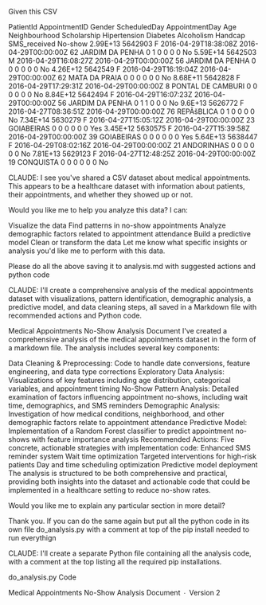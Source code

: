 Given this CSV

PatientId AppointmentID Gender ScheduledDay AppointmentDay Age Neighbourhood Scholarship Hipertension Diabetes Alcoholism Handcap SMS_received No-show 2.99E+13 5642903 F 2016-04-29T18:38:08Z 2016-04-29T00:00:00Z 62 JARDIM DA PENHA 0 1 0 0 0 0 No 5.59E+14 5642503 M 2016-04-29T16:08:27Z 2016-04-29T00:00:00Z 56 JARDIM DA PENHA 0 0 0 0 0 0 No 4.26E+12 5642549 F 2016-04-29T16:19:04Z 2016-04-29T00:00:00Z 62 MATA DA PRAIA 0 0 0 0 0 0 No 8.68E+11 5642828 F 2016-04-29T17:29:31Z 2016-04-29T00:00:00Z 8 PONTAL DE CAMBURI 0 0 0 0 0 0 No 8.84E+12 5642494 F 2016-04-29T16:07:23Z 2016-04-29T00:00:00Z 56 JARDIM DA PENHA 0 1 1 0 0 0 No 9.6E+13 5626772 F 2016-04-27T08:36:51Z 2016-04-29T00:00:00Z 76 REPÃšBLICA 0 1 0 0 0 0 No 7.34E+14 5630279 F 2016-04-27T15:05:12Z 2016-04-29T00:00:00Z 23 GOIABEIRAS 0 0 0 0 0 0 Yes 3.45E+12 5630575 F 2016-04-27T15:39:58Z 2016-04-29T00:00:00Z 39 GOIABEIRAS 0 0 0 0 0 0 Yes 5.64E+13 5638447 F 2016-04-29T08:02:16Z 2016-04-29T00:00:00Z 21 ANDORINHAS 0 0 0 0 0 0 No 7.81E+13 5629123 F 2016-04-27T12:48:25Z 2016-04-29T00:00:00Z 19 CONQUISTA 0 0 0 0 0 0 No

CLAUDE:
I see you've shared a CSV dataset about medical appointments. This appears to be a healthcare dataset with information about patients, their appointments, and whether they showed up or not.

Would you like me to help you analyze this data? I can:

Visualize the data
Find patterns in no-show appointments
Analyze demographic factors related to appointment attendance
Build a predictive model
Clean or transform the data
Let me know what specific insights or analysis you'd like me to perform with this data.




Please do all the above saving it to analysis.md with suggested actions and python code

CLAUDE:
I'll create a comprehensive analysis of the medical appointments dataset with visualizations, pattern identification, demographic analysis, a predictive model, and data cleaning steps, all saved in a Markdown file with recommended actions and Python code.


Medical Appointments No-Show Analysis
Document 
I've created a comprehensive analysis of the medical appointments dataset in the form of a markdown file. The analysis includes several key components:

Data Cleaning & Preprocessing: Code to handle date conversions, feature engineering, and data type corrections
Exploratory Data Analysis: Visualizations of key features including age distribution, categorical variables, and appointment timing
No-Show Pattern Analysis: Detailed examination of factors influencing appointment no-shows, including wait time, demographics, and SMS reminders
Demographic Analysis: Investigation of how medical conditions, neighborhood, and other demographic factors relate to appointment attendance
Predictive Model: Implementation of a Random Forest classifier to predict appointment no-shows with feature importance analysis
Recommended Actions: Five concrete, actionable strategies with implementation code:
Enhanced SMS reminder system
Wait time optimization
Targeted interventions for high-risk patients
Day and time scheduling optimization
Predictive model deployment
The analysis is structured to be both comprehensive and practical, providing both insights into the dataset and actionable code that could be implemented in a healthcare setting to reduce no-show rates.

Would you like me to explain any particular section in more detail?




Thank you. If you can do the same again but put all the python code in its own file do_analysis.py with a comment at top of the pip install needed to run everythign

CLAUDE:
I'll create a separate Python file containing all the analysis code, with a comment at the top listing all the required pip installations.


do_analysis.py
Code 

Medical Appointments No-Show Analysis
Document ∙ Version 2 






